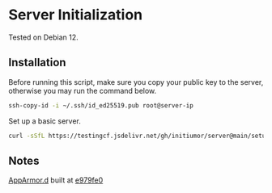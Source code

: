 # Server Initialization

Tested on Debian 12.

## Installation

Before running this script, make sure you copy your public key to the server, otherwise you may run the command below.

```bash
ssh-copy-id -i ~/.ssh/id_ed25519.pub root@server-ip
```

Set up a basic server.

```bash
curl -sSfL https://testingcf.jsdelivr.net/gh/initiumor/server@main/setup.sh | bash -s - basic
```

## Notes

[AppArmor.d](https://apparmor.pujol.io/) built at [e979fe0](https://github.com/roddhjav/apparmor.d/tree/e979fe05b06f525e5a65c767b4eabe5600147355)

